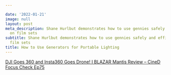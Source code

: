```yaml
---

date: '2022-01-21'
image: null
layout: post
meta_description: Shane Hurlbut demonstrates how to use gennies safely and efficiently
  on film sets
subtitle: Shane Hurlbut demonstrates how to use gennies safely and efficiently on
  film sets
title: How to Use Generators for Portable Lighting
---
```


[DJI Goes 360 and Insta360 Goes Drone! I BLAZAR Mantis Review – CineD Focus Check Ep75](https://www.cined.com/dji-goes-360-and-insta360-goes-drone-i-blazar-mantis-review-cined-focus-check-ep75/)